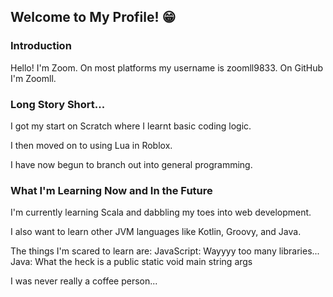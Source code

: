 ## Welcome to My Profile! 😁

### Introduction

Hello! I'm Zoom. On most platforms my username is zoomll9833. On GitHub I'm Zoomll.

### Long Story Short...

I got my start on Scratch where I learnt basic coding logic.

I then moved on to using Lua in Roblox.

I have now begun to branch out into general programming.

### What I'm Learning Now and In the Future

I'm currently learning Scala and dabbling my toes into web development.

I also want to learn other JVM languages like Kotlin, Groovy, and Java.

The things I'm scared to learn are:
JavaScript: Wayyyy too many libraries...
Java: What the heck is a public static void main string args

I was never really a coffee person...
